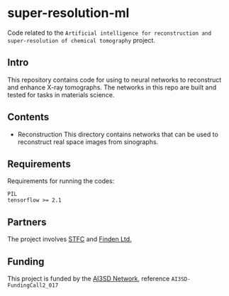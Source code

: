 # super-resolution-ml
Code related to the `Artificial intelligence for reconstruction and super-resolution of chemical tomography` project.

## Intro

This repository contains code for using to neural networks to reconstruct and enhance X-ray tomographs. The networks in this repo are built and tested for tasks in materials science. 

## Contents

* Reconstruction
This directory contains networks that can be used to reconstruct real space images from sinographs.

## Requirements

Requirements for running the codes:
```
PIL
tensorflow >= 2.1
```

## Partners

The project involves [STFC](stfc.ukri.org) and [Finden Ltd.](www.finden.co.uk)

## Funding

This project is funded by the [AI3SD Network](www.ai3sd.org), reference `AI3SD-FundingCall2_017`


